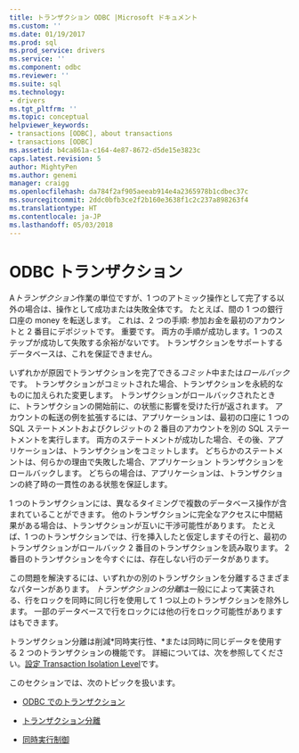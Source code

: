 ```yaml
---
title: トランザクション ODBC |Microsoft ドキュメント
ms.custom: ''
ms.date: 01/19/2017
ms.prod: sql
ms.prod_service: drivers
ms.service: ''
ms.component: odbc
ms.reviewer: ''
ms.suite: sql
ms.technology:
- drivers
ms.tgt_pltfrm: ''
ms.topic: conceptual
helpviewer_keywords:
- transactions [ODBC], about transactions
- transactions [ODBC]
ms.assetid: b4ca861a-c164-4e87-8672-d5de15e3823c
caps.latest.revision: 5
author: MightyPen
ms.author: genemi
manager: craigg
ms.openlocfilehash: da784f2af905aeeab914e4a2365978b1cdbec37c
ms.sourcegitcommit: 2ddc0bfb3ce2f2b160e3638f1c2c237a898263f4
ms.translationtype: HT
ms.contentlocale: ja-JP
ms.lasthandoff: 05/03/2018
---
```

# <a name="transactions-odbc"></a>ODBC トランザクション
A*トランザクション*作業の単位ですが、1 つのアトミック操作として完了する以外の場合は、操作として成功または失敗全体です。 たとえば、間の 1 つの銀行口座の money を転送します。 これは、2 つの手順: 参加お金を最初のアカウントと 2 番目にデポジットです。 重要です。 両方の手順が成功します。1 つのステップが成功して失敗する余裕がないです。 トランザクションをサポートするデータベースは、これを保証できません。  
  
 いずれかが原因でトランザクションを完了できる*コミット*中または*ロールバック*です。 トランザクションがコミットされた場合、トランザクションを永続的なものに加えられた変更します。 トランザクションがロールバックされたときに、トランザクションの開始前に、の状態に影響を受けた行が返されます。 アカウントの転送の例を拡張するには、アプリケーションは、最初の口座に 1 つの SQL ステートメントおよびクレジットの 2 番目のアカウントを別の SQL ステートメントを実行します。 両方のステートメントが成功した場合、その後、アプリケーションは、トランザクションをコミットします。 どちらかのステートメントは、何らかの理由で失敗した場合、アプリケーション トランザクションをロールバックします。 どちらの場合は、アプリケーションは、トランザクションの終了時の一貫性のある状態を保証します。  
  
 1 つのトランザクションには、異なるタイミングで複数のデータベース操作が含まれていることができます。 他のトランザクションに完全なアクセスに中間結果がある場合は、トランザクションが互いに干渉可能性があります。 たとえば、1 つのトランザクションでは、行を挿入したと仮定しますその行と、最初のトランザクションがロールバック 2 番目のトランザクションを読み取ります。 2 番目のトランザクションを今すぐには、存在しない行のデータがあります。  
  
 この問題を解決するには、いずれかの別のトランザクションを分離するさまざまなパターンがあります。 *トランザクションの分離*は一般にによって実装される、行をロックを同時に同じ行を使用して 1 つ以上のトランザクションを除外します。 一部のデータベースで行をロックには他の行をロック可能性がありますはもできます。  
  
 トランザクション分離は削減*同時実行性、*または同時に同じデータを使用する 2 つのトランザクションの機能です。 詳細については、次を参照してください。[設定 Transaction Isolation Level](../../../odbc/reference/develop-app/setting-the-transaction-isolation-level.md)です。  
  
 このセクションでは、次のトピックを扱います。  
  
-   [ODBC でのトランザクション](../../../odbc/reference/develop-app/transactions-in-odbc-odbc.md)  
  
-   [トランザクション分離](../../../odbc/reference/develop-app/transaction-isolation.md)  
  
-   [同時実行制御](../../../odbc/reference/develop-app/concurrency-control.md)
